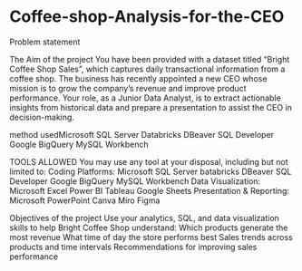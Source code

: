 # Coffee-shop-Analysis-for-the-CEO

Problem statement 



The Aim of the project
You have been provided with a dataset titled “Bright Coffee Shop Sales”, which captures daily transactional information from a coffee shop. The business has recently appointed a new CEO whose mission is to grow the company’s revenue and improve product performance. Your role, as a Junior Data Analyst, is to extract actionable insights from historical data and prepare a presentation to assist the CEO in decision-making.

method usedMicrosoft SQL Server
Databricks
DBeaver
SQL Developer
Google BigQuery
MySQL Workbench

TOOLS ALLOWED
You may use any tool at your disposal, including but not limited to:
Coding Platforms:
Microsoft SQL Server
batabricks
DBeaver
SQL Developer
Google BigQuery
MySQL Workbench
Data Visualization:
Microsoft Excel
Power BI
Tableau
Google Sheets
Presentation & Reporting:
Microsoft PowerPoint
Canva
Miro
Figma

Objectives of the project
Use your analytics, SQL, and data visualization skills to help Bright Coffee Shop understand:
Which products generate the most revenue
What time of day the store performs best
Sales trends across products and time intervals
Recommendations for improving sales performance


